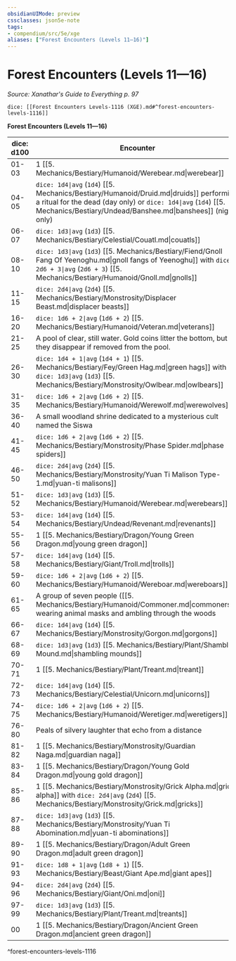 ```yaml
---
obsidianUIMode: preview
cssclasses: json5e-note
tags:
- compendium/src/5e/xge
aliases: ["Forest Encounters (Levels 11—16)"]
---
```

# Forest Encounters (Levels 11—16)
*Source: Xanathar's Guide to Everything p. 97* 

`dice: [[Forest Encounters Levels-1116 (XGE).md#^forest-encounters-levels-1116]]`

**Forest Encounters (Levels 11—16)**

| dice: d100 | Encounter |
|------------|-----------|
| 01-03 | 1 [[5. Mechanics/Bestiary/Humanoid/Werebear.md\|werebear]] |
| 04-05 | `dice: 1d4\|avg` (`1d4`) [[5. Mechanics/Bestiary/Humanoid/Druid.md\|druids]] performing a ritual for the dead (day only) or `dice: 1d4\|avg` (`1d4`) [[5. Mechanics/Bestiary/Undead/Banshee.md\|banshees]] (night only) |
| 06-07 | `dice: 1d3\|avg` (`1d3`) [[5. Mechanics/Bestiary/Celestial/Couatl.md\|couatls]] |
| 08-10 | `dice: 1d3\|avg` (`1d3`) [[5. Mechanics/Bestiary/Fiend/Gnoll Fang Of Yeenoghu.md\|gnoll fangs of Yeenoghu]] with `dice: 2d6 + 3\|avg` (`2d6 + 3`) [[5. Mechanics/Bestiary/Humanoid/Gnoll.md\|gnolls]] |
| 11-15 | `dice: 2d4\|avg` (`2d4`) [[5. Mechanics/Bestiary/Monstrosity/Displacer Beast.md\|displacer beasts]] |
| 16-20 | `dice: 1d6 + 2\|avg` (`1d6 + 2`) [[5. Mechanics/Bestiary/Humanoid/Veteran.md\|veterans]] |
| 21-25 | A pool of clear, still water. Gold coins litter the bottom, but they disappear if removed from the pool. |
| 26-30 | `dice: 1d4 + 1\|avg` (`1d4 + 1`) [[5. Mechanics/Bestiary/Fey/Green Hag.md\|green hags]] with `dice: 1d3\|avg` (`1d3`) [[5. Mechanics/Bestiary/Monstrosity/Owlbear.md\|owlbears]] |
| 31-35 | `dice: 1d6 + 2\|avg` (`1d6 + 2`) [[5. Mechanics/Bestiary/Humanoid/Werewolf.md\|werewolves]] |
| 36-40 | A small woodland shrine dedicated to a mysterious cult named the Siswa |
| 41-45 | `dice: 1d6 + 2\|avg` (`1d6 + 2`) [[5. Mechanics/Bestiary/Monstrosity/Phase Spider.md\|phase spiders]] |
| 46-50 | `dice: 2d4\|avg` (`2d4`) [[5. Mechanics/Bestiary/Monstrosity/Yuan Ti Malison Type-1.md\|yuan-ti malisons]] |
| 51-52 | `dice: 1d3\|avg` (`1d3`) [[5. Mechanics/Bestiary/Humanoid/Werebear.md\|werebears]] |
| 53-54 | `dice: 1d4\|avg` (`1d4`) [[5. Mechanics/Bestiary/Undead/Revenant.md\|revenants]] |
| 55-56 | 1 [[5. Mechanics/Bestiary/Dragon/Young Green Dragon.md\|young green dragon]] |
| 57-58 | `dice: 1d4\|avg` (`1d4`) [[5. Mechanics/Bestiary/Giant/Troll.md\|trolls]] |
| 59-60 | `dice: 1d6 + 2\|avg` (`1d6 + 2`) [[5. Mechanics/Bestiary/Humanoid/Wereboar.md\|wereboars]] |
| 61-65 | A group of seven people ([[5. Mechanics/Bestiary/Humanoid/Commoner.md\|commoners]]) wearing animal masks and ambling through the woods |
| 66-67 | `dice: 1d4\|avg` (`1d4`) [[5. Mechanics/Bestiary/Monstrosity/Gorgon.md\|gorgons]] |
| 68-69 | `dice: 1d3\|avg` (`1d3`) [[5. Mechanics/Bestiary/Plant/Shambling Mound.md\|shambling mounds]] |
| 70-71 | 1 [[5. Mechanics/Bestiary/Plant/Treant.md\|treant]] |
| 72-73 | `dice: 1d4\|avg` (`1d4`) [[5. Mechanics/Bestiary/Celestial/Unicorn.md\|unicorns]] |
| 74-75 | `dice: 1d6 + 2\|avg` (`1d6 + 2`) [[5. Mechanics/Bestiary/Humanoid/Weretiger.md\|weretigers]] |
| 76-80 | Peals of silvery laughter that echo from a distance |
| 81-82 | 1 [[5. Mechanics/Bestiary/Monstrosity/Guardian Naga.md\|guardian naga]] |
| 83-84 | 1 [[5. Mechanics/Bestiary/Dragon/Young Gold Dragon.md\|young gold dragon]] |
| 85-86 | 1 [[5. Mechanics/Bestiary/Monstrosity/Grick Alpha.md\|grick alpha]] with `dice: 2d4\|avg` (`2d4`) [[5. Mechanics/Bestiary/Monstrosity/Grick.md\|gricks]] |
| 87-88 | `dice: 1d3\|avg` (`1d3`) [[5. Mechanics/Bestiary/Monstrosity/Yuan Ti Abomination.md\|yuan-ti abominations]] |
| 89-90 | 1 [[5. Mechanics/Bestiary/Dragon/Adult Green Dragon.md\|adult green dragon]] |
| 91-93 | `dice: 1d8 + 1\|avg` (`1d8 + 1`) [[5. Mechanics/Bestiary/Beast/Giant Ape.md\|giant apes]] |
| 94-96 | `dice: 2d4\|avg` (`2d4`) [[5. Mechanics/Bestiary/Giant/Oni.md\|oni]] |
| 97-99 | `dice: 1d3\|avg` (`1d3`) [[5. Mechanics/Bestiary/Plant/Treant.md\|treants]] |
| 00 | 1 [[5. Mechanics/Bestiary/Dragon/Ancient Green Dragon.md\|ancient green dragon]] |
^forest-encounters-levels-1116